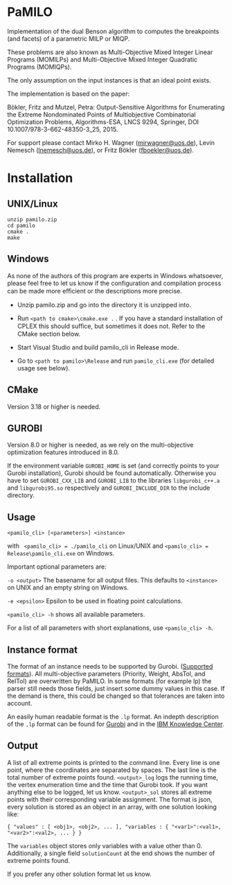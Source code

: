 # PaMILO
Implementation of the dual Benson algorithm to computes the breakpoints (and facets) of a parametric 
MILP or MIQP.

These problems are also known as Multi-Objective Mixed Integer Linear Programs (MOMILPs) and 
Multi-Objective Mixed Integer Quadratic Programs (MOMIQPs).

The only assumption on the input instances is that an ideal point exists.

The implementation is based on the paper:

Bökler, Fritz and Mutzel, Petra: Output-Sensitive Algorithms for Enumerating the Extreme Nondominated Points of Multiobjective Combinatorial Optimization Problems, Algorithms-ESA, LNCS 9294, Springer, DOI 10.1007/978-3-662-48350-3_25, 2015.

For support please contact Mirko H. Wagner (mirwagner@uos.de), Levin Nemesch (lnemesch@uos.de),
 or Fritz Bökler (fboekler@uos.de).

# Installation
## UNIX/Linux
```
unzip pamilo.zip
cd pamilo
cmake .
make
```

## Windows
As none of the authors of this program are experts in Windows whatsoever,
please feel free to let us know if the configuration and compilation process
can be made more eﬀicient or the descriptions more precise.


 - Unzip pamilo.zip and go into the directory it is unzipped into.
 - Run `<path to cmake>\cmake.exe .` . If you have a standard installation of CPLEX this should suﬀice, but sometimes it does not. Refer to
the CMake section below.

 - Start Visual Studio and build pamilo_cli in Release mode.
 - Go to `<path to pamilo>\Release` and run `pamilo_cli.exe` (for detailed
usage see below).


## CMake
Version 3.18 or higher is needed.

## GUROBI
Version 8.0 or higher is needed, as we rely on the multi-objective optimization
features introduced in 8.0.


If the environment variable `GUROBI_HOME` is set (and correctly points to your Gurobi installation), Gurobi should be found automatically.
Otherwise you have to set `GUROBI_CXX_LIB` and `GUROBI_LIB` to the libraries `libgurobi_c++.a` and `libgurobi95.so` respectively and `GUROBI_INCLUDE_DIR` to the include directory.

## Usage
`<pamilo_cli> [<parameters>] <instance>`


with ` <pamilo_cli> = ./pamilo_cli` on Linux/UNIX and `<pamilo_cli> = Release\pamilo_cli.exe` on Windows.

Important optional parameters are:

`-o <output>` The basename for all output files. This defaults to `<instance>`
on UNIX and an empty string on Windows.


`-e <epsilon>` Epsilon to be used in floating point calculations.


`<pamilo_cli> -h` shows all available parameters.


For a list of all parameters with short explanations, use `<pamilo_cli> -h`.

## Instance format
The format of an instance needs to be supported by Gurobi. ([Supported formats](https://www.gurobi.com/documentation/9.5/refman/model_file_formats.html)).
All multi-objective parameters (Priority, Weight, AbsTol, and RelTol) are overwritten by PaMILO.
In some formats (for example lp) the parser still needs those fields, just insert some dummy values in this case.
If the demand is there, this could be changed so that tolerances are taken into account.


An easily human readable format is the `.lp` format. An indepth description of the `.lp` format can be found for [Gurobi](https://www.gurobi.com/documentation/9.5/refman/lp_format.html) and in the [IBM Knowledge Center](https://www.ibm.com/support/knowledgecenter/SSSA5P_20.1.0/ilog.odms.cplex.help/CPLEX/FileFormats/topics/LP.html).


## Output
A list of all extreme points is printed to the command line. Every line is one
point, where the coordinates are separated by spaces. The last line is the total number of extreme points found.
`<output>_log` logs the running time, the vertex enumeration time and the time
that Gurobi took. If you want anything else to be logged, let us know.
`<output>_sol` stores all extreme points with their corresponding variable assignment. 
The format is json, every solution is stored as an object in an array, with one solution looking like:
```
{ "values" : [ <obj1>, <obj2>, ... ], "variables : { "<var1>":<val1>, "<var2>":<val2>, ... } }
```
The `variables` object stores only variables with a value other than 0. 
Additionally, a single field `solutionCount` at the end shows the number of extreme points found.

If you prefer any other solution format let us know.

